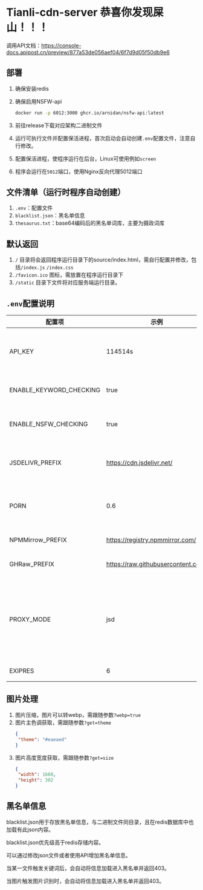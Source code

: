 # Tianli-cdn-server 恭喜你发现屎山！！！
调用API文档：https://console-docs.apipost.cn/preview/877a53de056aef04/6f7d9d05f50db9e6

## 部署

1. 确保安装redis

2. 确保启用NSFW-api

   ```bash
   docker run -p 6012:3000 ghcr.io/arnidan/nsfw-api:latest
   ```

   

3. 前往release下载对应架构二进制文件

4. 运行可执行文件并配置保活进程，首次启动会自动创建`.env`配置文件，注意自行修改。

5. 配置保活进程，使程序运行在后台，Linux可使用例如`screen`

6. 程序会运行在`5012`端口，使用Nginx反向代理5012端口

## 文件清单（运行时程序自动创建）

1. `.env`：配置文件
2. `blacklist.json`：黑名单信息
3. `thesaurus.txt`：base64编码后的黑名单词库，主要为摄政词库

## 默认返回

1.  `/` 目录将会返回程序运行目录下的source/index.html，需自行配置并修改，包括`/index.js` `/index.css`
2.  `/favicon.ico` 图标，需放置在程序运行目录下
3.  `/static` 目录下文件将对应服务端运行目录。

## `.env`配置说明

| 配置项                  | 示例                      | 说明                      |
| ----------------------- | ------------------------- | ------------------------- |
| API_KEY                 | 114514s                   | 配置API密钥，用于API鉴权  |
| ENABLE_KEYWORD_CHECKING | true                      | 是否启用关键词检测        |
| ENABLE_NSFW_CHECKING    | true                      | 是否启用图片违禁检测      |
| JSDELIVR_PREFIX         | https://cdn.jsdelivr.net/ | 代理地址，注意`/`不要遗漏 |
| PORN                    | 0.6                       | 违禁阈值，一般0.6视为违规 |
| NPMMirrow_PREFIX        | https://registry.npmmirror.com/| npm代理地址 |
| GHRaw_PREFIX      | https://raw.githubusercontent.com/| Github raw代理地址 |
| PROXY_MODE    | jsd                      | 镜像模式，填写jsd为jsd镜像，填写local为自取源      |
| EXIPRES    | 6                      | 缓存过期时间      |


## 图片处理

1. 图片压缩，图片可以转webp，需跟随参数`?webp=true`
2. 图片主色调获取，需跟随参数`?get=theme`
   ```json
   {
	"theme": "#eaeaed"
   }
   ```
3. 图片高度宽度获取，需跟随参数`?get=size` 
   ```json
   {
	"width": 1660,
	"height": 302
   }
   ```


## 黑名单信息

blacklist.json用于存放黑名单信息，与二进制文件同目录，且在redis数据库中也加载有此json内容。

blacklist.json优先级高于redis存储内容。

可以通过修改json文件或者使用API增加黑名单信息。

当某一文件触发关键词后，会自动将信息加载进入黑名单并返回403。

当图片触发图片识别时，会自动将信息加载进入黑名单并返回403。
